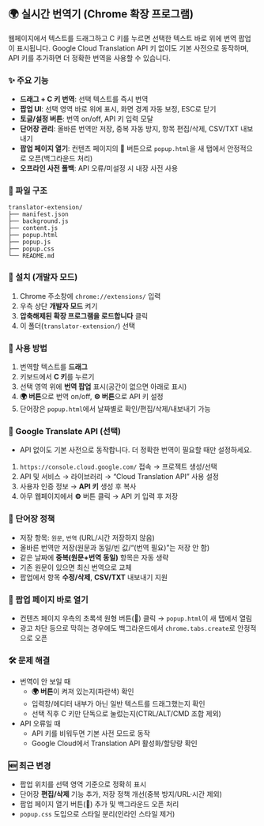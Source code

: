 ## 🌍 실시간 번역기 (Chrome 확장 프로그램)

웹페이지에서 텍스트를 드래그하고 C 키를 누르면 선택한 텍스트 바로 위에 번역 팝업이 표시됩니다. Google Cloud Translation API 키 없이도 기본 사전으로 동작하며, API 키를 추가하면 더 정확한 번역을 사용할 수 있습니다.

### ✨ 주요 기능
- **드래그 + C 키 번역**: 선택 텍스트를 즉시 번역
- **팝업 UI**: 선택 영역 바로 위에 표시, 화면 경계 자동 보정, ESC로 닫기
- **토글/설정 버튼**: 번역 on/off, API 키 입력 모달
- **단어장 관리**: 올바른 번역만 저장, 중복 자동 방지, 항목 편집/삭제, CSV/TXT 내보내기
- **팝업 페이지 열기**: 컨텐츠 페이지의 🔗 버튼으로 `popup.html`을 새 탭에서 안정적으로 오픈(백그라운드 처리)
- **오프라인 사전 폴백**: API 오류/미설정 시 내장 사전 사용

### 📁 파일 구조
```
translator-extension/
├── manifest.json
├── background.js
├── content.js
├── popup.html
├── popup.js
├── popup.css
└── README.md
```

### 🚀 설치 (개발자 모드)
1. Chrome 주소창에 `chrome://extensions/` 입력
2. 우측 상단 **개발자 모드** 켜기
3. **압축해제된 확장 프로그램을 로드합니다** 클릭
4. 이 폴더(`translator-extension/`) 선택

### 🎯 사용 방법
1. 번역할 텍스트를 **드래그**
2. 키보드에서 **C 키**를 누르기
3. 선택 영역 위에 **번역 팝업** 표시(공간이 없으면 아래로 표시)
4. **🌍 버튼**으로 번역 on/off, **⚙️ 버튼**으로 API 키 설정
5. 단어장은 `popup.html`에서 날짜별로 확인/편집/삭제/내보내기 가능

### 🔑 Google Translate API (선택)
- API 없이도 기본 사전으로 동작합니다. 더 정확한 번역이 필요할 때만 설정하세요.
1) `https://console.cloud.google.com/` 접속 → 프로젝트 생성/선택
2) API 및 서비스 → 라이브러리 → “Cloud Translation API” 사용 설정
3) 사용자 인증 정보 → **API 키** 생성 후 복사
4) 아무 웹페이지에서 **⚙️** 버튼 클릭 → API 키 입력 후 저장

### 📒 단어장 정책
- 저장 항목: `원문`, `번역` (URL/시간 저장하지 않음)
- 올바른 번역만 저장(원문과 동일/빈 값/“(번역 필요)”는 저장 안 함)
- 같은 날짜에 **중복(원문+번역 동일)** 항목은 자동 생략
- 기존 원문이 있으면 최신 번역으로 교체
- 팝업에서 항목 **수정/삭제**, **CSV/TXT** 내보내기 지원

### 🔗 팝업 페이지 바로 열기
- 컨텐츠 페이지 우측의 초록색 원형 버튼(🔗) 클릭 → `popup.html`이 새 탭에서 열림
- 광고 차단 등으로 막히는 경우에도 백그라운드에서 `chrome.tabs.create`로 안정적으로 오픈

### 🛠️ 문제 해결
- 번역이 안 보일 때
  - **🌍 버튼**이 켜져 있는지(파란색) 확인
  - 입력창/에디터 내부가 아닌 일반 텍스트를 드래그했는지 확인
  - 선택 직후 C 키만 단독으로 눌렀는지(CTRL/ALT/CMD 조합 제외)
- API 오류일 때
  - API 키를 비워두면 기본 사전 모드로 동작
  - Google Cloud에서 Translation API 활성화/할당량 확인

### 🆕 최근 변경
- 팝업 위치를 선택 영역 기준으로 정확히 표시
- 단어장 **편집/삭제** 기능 추가, 저장 정책 개선(중복 방지/URL·시간 제외)
- 팝업 페이지 열기 버튼(🔗) 추가 및 백그라운드 오픈 처리
- `popup.css` 도입으로 스타일 분리(인라인 스타일 제거)


